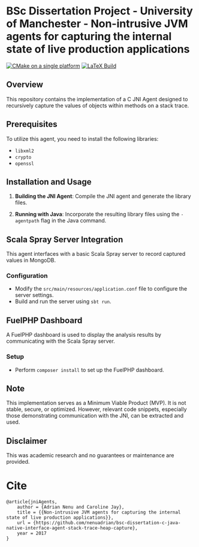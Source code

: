 #  BSc Dissertation Project - University of Manchester - Non-intrusive JVM agents for capturing the internal state of live production applications

[![CMake on a single platform](https://github.com/nenuadrian/c-java-native-interface-agent-stack-trace-heap-capture/actions/workflows/cmake-single-platform.yml/badge.svg)](https://github.com/nenuadrian/c-java-native-interface-agent-stack-trace-heap-capture/actions/workflows/cmake-single-platform.yml)
[![LaTeX Build](https://github.com/nenuadrian/bsc-dissertation-c-java-native-interface-agent-stack-trace-heap-capture/actions/workflows/main.yml/badge.svg)](https://github.com/nenuadrian/bsc-dissertation-c-java-native-interface-agent-stack-trace-heap-capture/actions/workflows/main.yml)

## Overview
This repository contains the implementation of a C JNI Agent designed to recursively capture the values of objects within methods on a stack trace.

## Prerequisites
To utilize this agent, you need to install the following libraries:
- `libxml2`
- `crypto`
- `openssl`

## Installation and Usage
1. **Building the JNI Agent**:
   Compile the JNI agent and generate the library files.
   
2. **Running with Java**:
   Incorporate the resulting library files using the `-agentpath` flag in the Java command.

## Scala Spray Server Integration
This agent interfaces with a basic Scala Spray server to record captured values in MongoDB.

### Configuration
- Modify the `src/main/resources/application.conf` file to configure the server settings.
- Build and run the server using `sbt run`.

## FuelPHP Dashboard
A FuelPHP dashboard is used to display the analysis results by communicating with the Scala Spray server.

### Setup
- Perform `composer install` to set up the FuelPHP dashboard.

## Note
This implementation serves as a Minimum Viable Product (MVP). It is not stable, secure, or optimized. However, relevant code snippets, especially those demonstrating communication with the JNI, can be extracted and used.

## Disclaimer
This was academic research and no guarantees or maintenance are provided.

# Cite

```
@article{jniAgents,
	author = {Adrian Nenu and Caroline Jay},
	title = {{Non-intrusive JVM agents for capturing the internal state of live production applications}},
	url = {https://github.com/nenuadrian/bsc-dissertation-c-java-native-interface-agent-stack-trace-heap-capture},
	year = 2017
}
```
